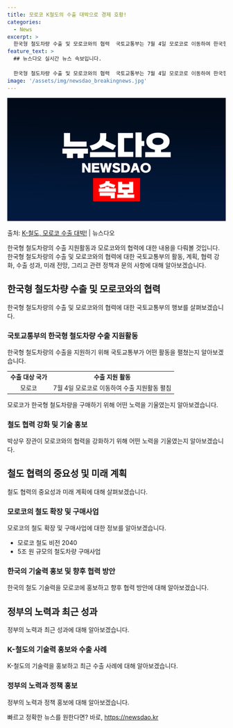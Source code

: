 ```yaml
---
title: 모로코 K철도의 수출 대박으로 경제 호황!
categories:
  - News
excerpt: >
  한국형 철도차량 수출 및 모로코와의 협력  국토교통부는 7월 4일 모로코로 이동하여 한국형 철도차량의 수출 …
feature_text: >
  ## 뉴스다오 실시간 뉴스 속보입니다.

  한국형 철도차량 수출 및 모로코와의 협력  국토교통부는 7월 4일 모로코로 이동하여 한국형 철도차량의 수출 …
image: '/assets/img/newsdao_breakingnews.jpg'
---
```


![뉴스다오 속보](/assets/img/newsdao_breakingnews.jpg)

<p>출처: <a href="https://newsdao.kr/4646" rel="dofollow">K-철도, 모로코 수출 대박!</a> | 뉴스다오</p>

<p data-ke-size="size16">한국형 철도차량의 수출 지원활동과 모로코와의 협력에 대한 내용을 다뤄볼 것입니다. 한국형 철도차량의 수출 및 모로코와의 협력에 대한 국토교통부의 활동, 계획, 협력 강화, 수출 성과, 미래 전망, 그리고 관련 정책과 문의 사항에 대해 알아보겠습니다.</p>
<h2 data-ke-size="size26">한국형 철도차량 수출 및 모로코와의 협력</h2>
<p data-ke-size="size16">한국형 철도차량의 수출 및 모로코와의 협력에 대한 국토교통부의 행보를 살펴보겠습니다.</p>
<h3 data-ke-size="size24">국토교통부의 한국형 철도차량 수출 지원활동</h3>
<p data-ke-size="size16">한국형 철도차량의 수출을 지원하기 위해 국토교통부가 어떤 활동을 펼쳤는지 알아보겠습니다.</p>
<table>
  <tr>
    <td style="text-align: center; height: 17px;"><b>수출 대상 국가</b></td>
    <td style="text-align: center; height: 17px;"><b>수출 지원 활동</b></td>
  </tr>
  <tr>
    <td style="text-align: center; height: 17px;">모로코</td>
    <td style="text-align: center; height: 17px;">7월 4일 모로코로 이동하여 수출 지원활동 펼침</td>
  </tr>
</table>
<p data-ke-size="size16">모로코가 한국형 철도차량을 구매하기 위해 어떤 노력을 기울였는지 알아보겠습니다.</p>
<h3 data-ke-size="size24">철도 협력 강화 및 기술 홍보</h3>
<p data-ke-size="size16">박상우 장관이 모로코와의 협력을 강화하기 위해 어떤 노력을 기울였는지 알아보겠습니다.</p>
<h2 data-ke-size="size26">철도 협력의 중요성 및 미래 계획</h2>
<p data-ke-size="size16">철도 협력의 중요성과 미래 계획에 대해 살펴보겠습니다.</p>
<h3 data-ke-size="size24">모로코의 철도 확장 및 구매사업</h3>
<p data-ke-size="size16">모로코의 철도 확장 및 구매사업에 대한 정보를 알아보겠습니다.</p>
<ul>
  <li>모로코 철도 비전 2040</li>
  <li>5조 원 규모의 철도차량 구매사업</li>
</ul>
<h3 data-ke-size="size24">한국의 기술력 홍보 및 향후 협력 방안</h3>
<p data-ke-size="size16">한국의 철도 기술력을 모로코에 홍보하고 향후 협력 방안에 대해 알아보겠습니다.</p>
<h2 data-ke-size="size26">정부의 노력과 최근 성과</h2>
<p data-ke-size="size16">정부의 노력과 최근 성과에 대해 알아보겠습니다.</p>
<h3 data-ke-size="size24">K-철도의 기술력 홍보와 수출 사례</h3>
<p data-ke-size="size16">K-철도의 기술력을 홍보하고 최근 수출 사례에 대해 알아보겠습니다.</p>
<h3 data-ke-size="size24">정부의 노력과 정책 홍보</h3>
<p data-ke-size="size16">정부의 노력과 정책 홍보에 대해 알아보겠습니다.</p> 

빠르고 정확한 뉴스를 원한다면? 바로, <a href="https://newsdao.kr" rel="dofollow">https://newsdao.kr</a>


    
